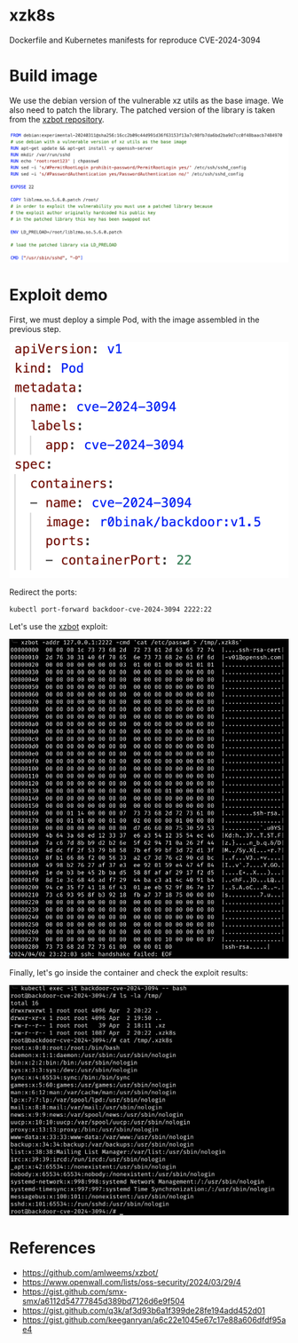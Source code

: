 # xzk8s
Dockerfile and Kubernetes manifests for reproduce CVE-2024-3094

# Build image

We use the debian version of the vulnerable xz utils as the base image. We also need to patch the library. The patched version of the library is taken from the [xzbot repository](https://github.com/amlweems/xzbot/).

![](./assets/dockerfile.png)

# Exploit demo

First, we must deploy a simple Pod, with the image assembled in the previous step.

![](./assets/pod.png)

Redirect the ports:

```bash
kubectl port-forward backdoor-cve-2024-3094 2222:22
```

Let's use the [xzbot](https://github.com/amlweems/xzbot/) exploit:

![](./assets/xzbot.png)

Finally, let's go inside the container and check the exploit results:

![](./assets/results.png)

# References

- https://github.com/amlweems/xzbot/
- https://www.openwall.com/lists/oss-security/2024/03/29/4
- https://gist.github.com/smx-smx/a6112d54777845d389bd7126d6e9f504
- https://gist.github.com/q3k/af3d93b6a1f399de28fe194add452d01
- https://gist.github.com/keeganryan/a6c22e1045e67c17e88a606dfdf95ae4